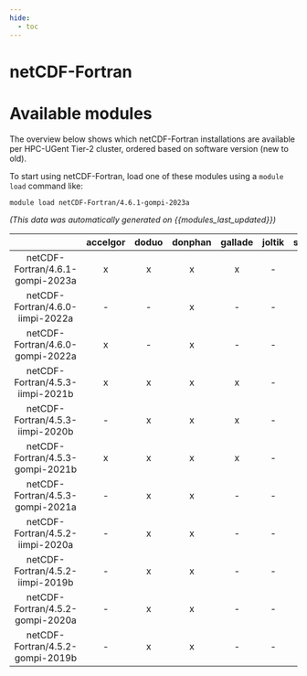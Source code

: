 ```yaml
---
hide:
  - toc
---
```


netCDF-Fortran
==============

# Available modules


The overview below shows which netCDF-Fortran installations are available per HPC-UGent Tier-2 cluster, ordered based on software version (new to old).

To start using netCDF-Fortran, load one of these modules using a `module load` command like:

```shell
module load netCDF-Fortran/4.6.1-gompi-2023a
```

*(This data was automatically generated on {{modules_last_updated}})*  

| |accelgor|doduo|donphan|gallade|joltik|shinx|skitty|
| :---: | :---: | :---: | :---: | :---: | :---: | :---: | :---: |
|netCDF-Fortran/4.6.1-gompi-2023a|x|x|x|x|-|x|x|
|netCDF-Fortran/4.6.0-iimpi-2022a|-|-|x|-|-|-|-|
|netCDF-Fortran/4.6.0-gompi-2022a|x|-|x|-|-|-|-|
|netCDF-Fortran/4.5.3-iimpi-2021b|x|x|x|x|-|-|-|
|netCDF-Fortran/4.5.3-iimpi-2020b|-|x|x|x|-|-|-|
|netCDF-Fortran/4.5.3-gompi-2021b|x|x|x|x|-|-|-|
|netCDF-Fortran/4.5.3-gompi-2021a|-|x|x|-|-|-|-|
|netCDF-Fortran/4.5.2-iimpi-2020a|-|x|x|-|-|-|-|
|netCDF-Fortran/4.5.2-iimpi-2019b|-|x|x|-|-|-|-|
|netCDF-Fortran/4.5.2-gompi-2020a|-|x|x|-|-|-|-|
|netCDF-Fortran/4.5.2-gompi-2019b|-|x|x|-|-|-|-|
